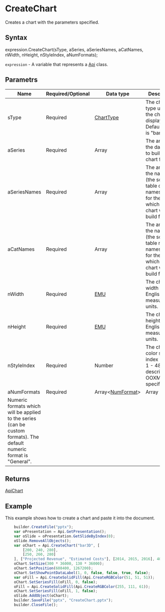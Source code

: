 # CreateChart

Creates a chart with the parameters specified.

## Syntax

expression.CreateChart(sType, aSeries, aSeriesNames, aCatNames, nWidth, nHeight, nStyleIndex, aNumFormats);

`expression` - A variable that represents a [Api](../Api.md) class.

## Parametrs

| **Name** | **Required/Optional** | **Data type** | **Description** |
| ------------- | ------------- | ------------- | ------------- |
| sType | Required | [ChartType](../../../Enumerations/ChartType.md) | The chart type used for the chart display. Default value is "bar". |
| aSeries | Required | Array | The array of the data used to build the chart from. |
| aSeriesNames | Required | Array | The array of the names (the source table column names) used for the data which the chart will be build from. |
| aCatNames | Required | Array | The array of the names (the source table row names) used for the data which the chart will be build from. |
| nWidth | Required | [EMU](../../../Enumerations/Emu.md) | The chart width in English measure units. |
| nHeight | Required | [EMU](../../../Enumerations/Emu.md) | The chart height in English measure units. |
| nStyleIndex | Required | Number | The chart color style index (can be 1 - 48, as described in OOXML specification). |
| aNumFormats | Required | Array<[NumFormat](../../../Enumerations/NumFormat.md)> | Array<String> | 	
Numeric formats which will be applied to the series (can be custom formats). The default numeric format is "General". |

## Returns

[ApiChart](todo_link)

## Example

This example shows how to create a chart and paste it into the document.

```javascript
	builder.CreateFile("pptx");
	var oPresentation = Api.GetPresentation();
	var oSlide = oPresentation.GetSlideByIndex(0);
	oSlide.RemoveAllObjects();
	var oChart = Api.CreateChart("bar3D", [
		[200, 240, 280],
		[250, 260, 280]
	], ["Projected Revenue", "Estimated Costs"], [2014, 2015, 2016], 4051300, 2347595, 24, ["0", "0.00"]);
	oChart.SetSize(300 * 36000, 130 * 36000);
	oChart.SetPosition(608400, 1267200);
	oChart.SetShowPointDataLabel(1, 0, false, false, true, false);
	var oFill = Api.CreateSolidFill(Api.CreateRGBColor(51, 51, 51));
	oChart.SetSeriesFill(oFill, 0, false);
	oFill = Api.CreateSolidFill(Api.CreateRGBColor(255, 111, 61));
	oChart.SetSeriesFill(oFill, 1, false);
	oSlide.AddObject(oChart);
	builder.SaveFile("pptx", "CreateChart.pptx");
	builder.CloseFile();
```